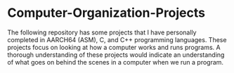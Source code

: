 # Computer-Organization-Projects
The following repository has some projects that I have personally completed in AARCH64 (ASM), C, and C++ programming languages. These projects focus on looking at how a computer works and runs programs. A thorough understanding of these projects would indicate an understanding of what goes on behind the scenes in a computer when we run a program.
